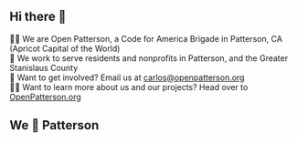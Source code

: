 ## Hi there 👋
🙋‍♀️ We are Open Patterson, a Code for America Brigade in Patterson, CA (Apricot Capital of the World)  
📍 We work to serve residents and nonprofits in Patterson, and the Greater Stanislaus County  
🌈 Want to get involved? Email us at [carlos@openpatterson.org](mailto:carlos@openpatterson.org)  
👩‍💻 Want to learn more about us and our projects? Head over to [OpenPatterson.org](https://openpatterson.org/)  

## We 🍑 Patterson

